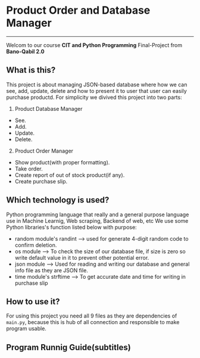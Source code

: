 # Product Order and Database Manager
---
Welcom to our course **CIT and Python Programming** Final-Project from **Bano-Qabil 2.0** 

## What is this?
This project is about managing JSON-based database where how we can see, add, update, delete and how to present it to user that user can easily purchase productd. For simplicity we divived this project into two parts: 

1. Product Database Manager
- See.
- Add.
- Update.
- Delete.

2. Product Order Manager
- Show product(with proper formatting).
- Take order.
- Create report of out of stock product(if any).
- Create purchase slip.

## Which technology is used?
Python programming language that really and a general purpose language use in Machine Learnig, Web scraping, Backend of web, etc
We use some Python libraries's function listed below with purpose:
- random module's randint --> used for generate 4-digit random code to confirm deletion.
- os module --> To check the size of our database file, if size is zero so write default value in it to prevent other potential error.
- json module --> Used for reading and writing our database and general info file as they are JSON file.
- time module's strftime --> To get accurate date and time for writing in purchase slip

## How to use it?
For using this project you need all 9 files as they are dependencies of `main.py`, because this is hub of all connection and responsible to make program usable.

## Program Runnig Guide(subtitles)

